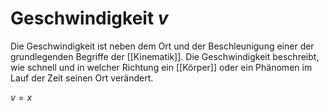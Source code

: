 
# Geschwindigkeit $v$

Die Geschwindigkeit ist neben dem Ort und der Beschleunigung einer der grundlegenden Begriffe der [[Kinematik]]. Die Geschwindigkeit beschreibt, wie schnell und in welcher Richtung ein [[Körper]] oder ein Phänomen im Lauf der Zeit seinen Ort verändert.

$v = x$